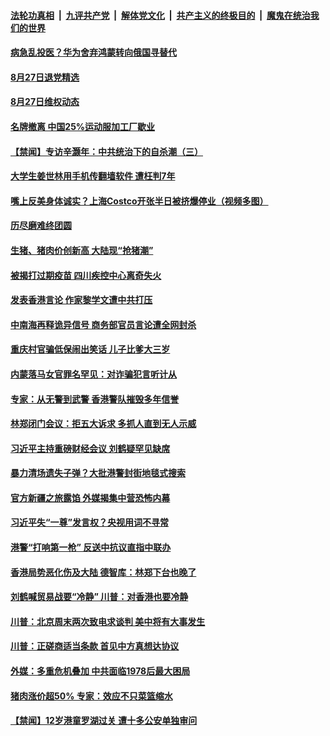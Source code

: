 ####  [法轮功真相](../../../../basic/blob/master/README.md?t=08272213) &nbsp;|&nbsp; [九评共产党](../../../../9ping.md/blob/master/README.md?t=08272213) &nbsp;|&nbsp; [解体党文化](../../../../jtdwh.md/blob/master/README.md?t=08272213)  &nbsp;|&nbsp; [共产主义的终极目的](../../../../gczydzjmd.md/blob/master/README.md?t=08272213) &nbsp;|&nbsp; [魔鬼在统治我们的世界](../../../../mgztzwmdsj.md/blob/master/README.md?t=08272213) 

#### [病急乱投医？华为舍弃鸿蒙转向俄国寻替代](../pages/prog204/a102652782.md?t=08272213) 

#### [8月27日退党精选](../pages/prog204/a102652812.md?t=08272213) 

#### [8月27日维权动态](../pages/prog204/a102652806.md?t=08272213) 

#### [名牌撤离 中国25%运动服加工厂歇业](../pages/prog204/a102652739.md?t=08272213) 

#### [【禁闻】专访辛灏年：中共统治下的自杀潮（三）](../pages/prog204/a102652686.md?t=08272213) 

#### [大学生姜世林用手机传翻墙软件 遭枉判7年](../pages/prog204/a102652708.md?t=08272213) 

#### [嘴上反美身体诚实？上海Costco开张半日被挤爆停业（视频多图）](../pages/prog204/a102652049.md?t=08272213) 

#### [历尽磨难终团圆](../pages/prog204/a102652596.md?t=08272213) 

#### [生猪、猪肉价创新高 大陆现“抢猪潮”](../pages/prog204/a102652488.md?t=08272213) 

#### [被揭打过期疫苗 四川疾控中心离奇失火](../pages/prog204/a102652447.md?t=08272213) 

#### [发表香港言论 作家黎学文遭中共打压](../pages/prog204/a102652442.md?t=08272213) 

#### [中南海再释诡异信号 商务部官员言论遭全网封杀](../pages/prog204/a102652421.md?t=08272213) 

#### [重庆村官骗低保闹出笑话 儿子比爹大三岁](../pages/prog204/a102652411.md?t=08272213) 


#### [内蒙落马女官罪名罕见：对诈骗犯言听计从](../pages/prog204/a102652363.md?t=08272213) 

#### [专家：从无警到武警 香港警队摧毁多年信誉](../pages/prog204/a102652345.md?t=08272213) 

#### [林郑闭门会议：拒五大诉求 多抓人直到无人示威](../pages/prog204/a102652314.md?t=08272213) 

#### [习近平主持重磅财经会议 刘鹤疑罕见缺席](../pages/prog204/a102652328.md?t=08272213) 

#### [暴力清场遗失子弹？大批港警封街地毯式搜索](../pages/prog204/a102652284.md?t=08272213) 

#### [官方新疆之旅露馅 外媒揭集中营恐怖内幕](../pages/prog204/a102652275.md?t=08272213) 

#### [习近平失“一尊”发言权？央视用词不寻常](../pages/prog204/a102652231.md?t=08272213) 

#### [港警“打响第一枪” 反送中抗议直指中联办](../pages/prog204/a102652229.md?t=08272213) 

#### [香港局势恶化伤及大陆 德智库：林郑下台也晚了](../pages/prog204/a102652199.md?t=08272213) 

#### [刘鹤喊贸易战要“冷静” 川普：对香港也要冷静](../pages/prog204/a102652189.md?t=08272213) 

#### [川普：北京周末两次致电求谈判 美中将有大事发生](../pages/prog204/a102652170.md?t=08272213) 

#### [川普：正磋商适当条款 首见中方真想达协议](../pages/prog204/a102652076.md?t=08272213) 

#### [外媒：多重危机叠加 中共面临1978后最大困局](../pages/prog204/a102652117.md?t=08272213) 


#### [猪肉涨价超50%  专家：效应不只菜篮缩水](../pages/prog204/a102652077.md?t=08272213) 

#### [【禁闻】12岁港童罗湖过关 遭十多公安单独审问](../pages/prog204/a102652050.md?t=08272213) 

